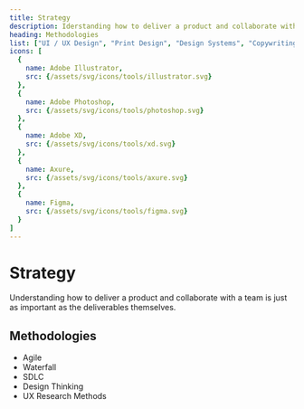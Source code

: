 ```yaml
---
title: Strategy
description: Iderstanding how to deliver a product and collaborate with a team is just as important as the deliverables themselves.          
heading: Methodologies
list: ["UI / UX Design", "Print Design", "Design Systems", "Copywriting", "Illustration"]
icons: [
  {
    name: Adobe Illustrator,
    src: {/assets/svg/icons/tools/illustrator.svg}
  },
  {
    name: Adobe Photoshop,
    src: {/assets/svg/icons/tools/photoshop.svg}
  },
  {
    name: Adobe XD,
    src: {/assets/svg/icons/tools/xd.svg}
  },
  {
    name: Axure,
    src: {/assets/svg/icons/tools/axure.svg}
  },
  {
    name: Figma,
    src: {/assets/svg/icons/tools/figma.svg}
  }
]
---
```


# Strategy

Understanding how to deliver a product and collaborate with a team is just as important as the deliverables themselves.  

## Methodologies

- Agile
- Waterfall
- SDLC
- Design Thinking
- UX Research Methods